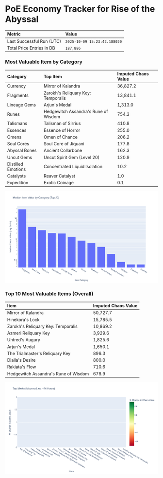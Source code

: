 # PoE Economy Tracker for Rise of the Abyssal

<!-- START_MAINTENANCE -->
| Metric | Value |
|:---|:---|
| Last Successful Run (UTC) | `2025-10-09 15:23:42.188020` |
| Total Price Entries in DB | `187,886` |

<!-- END_MAINTENANCE -->

<!-- START_DATAFRAME_DEBUG -->
<!-- END_DATAFRAME_DEBUG -->

<!-- START_CATEGORY_ANALYSIS -->
### Most Valuable Item by Category
| Category | Top Item | Imputed Chaos Value |
| :--- | :--- | :--- |
| Currency | Mirror of Kalandra | 36,827.2 |
| Fragments | Zarokh's Reliquary Key: Temporalis | 13,841.1 |
| Lineage Gems | Arjun's Medal | 1,313.0 |
| Runes | Hedgewitch Assandra's Rune of Wisdom | 754.3 |
| Talismans | Talisman of Sirrius | 410.8 |
| Essences | Essence of Horror | 255.0 |
| Omens | Omen of Chance | 206.2 |
| Soul Cores | Soul Core of Jiquani | 177.8 |
| Abyssal Bones | Ancient Collarbone | 162.3 |
| Uncut Gems | Uncut Spirit Gem (Level 20) | 120.9 |
| Distilled Emotions | Concentrated Liquid Isolation | 10.2 |
| Catalysts | Reaver Catalyst | 1.0 |
| Expedition | Exotic Coinage | 0.1 |


![Category Analysis Chart](charts/category_analysis.png)
<!-- END_ANALYSIS -->

<!-- START_ANALYSIS -->
### Top 10 Most Valuable Items (Overall)
| Item | Imputed Chaos Value |
| :--- | :--- |
| Mirror of Kalandra | 50,727.7 |
| Hinekora's Lock | 15,785.5 |
| Zarokh's Reliquary Key: Temporalis | 10,869.2 |
| Azmeri Reliquary Key | 3,929.6 |
| Uhtred's Augury | 1,825.6 |
| Arjun's Medal | 1,650.1 |
| The Trialmaster's Reliquary Key | 896.3 |
| Dialla's Desire | 800.0 |
| Rakiata's Flow | 710.6 |
| Hedgewitch Assandra's Rune of Wisdom | 678.9 |


![Market Movers Chart](charts/market_movers.png)
<!-- END_ANALYSIS -->
